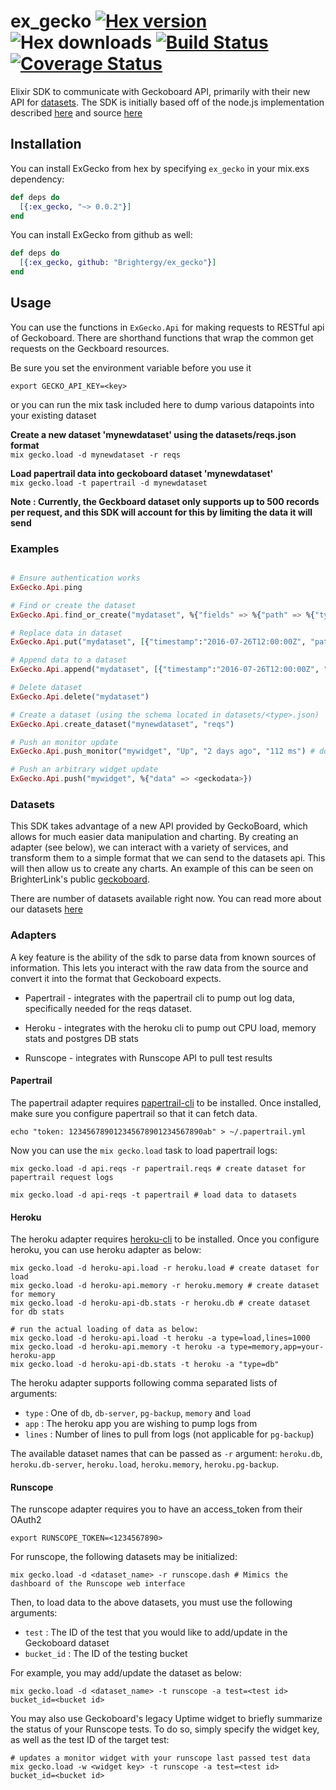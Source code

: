 # ex_gecko [![Hex version](https://img.shields.io/hexpm/v/ex_gecko.svg "Hex version")](https://hex.pm/packages/ex_gecko) ![Hex downloads](https://img.shields.io/hexpm/dt/ex_gecko.svg "Hex downloads") [![Build Status](https://semaphoreci.com/api/v1/brucewang/ex_gecko/branches/master/badge.svg)](https://semaphoreci.com/brucewang/ex_gecko) [![Coverage Status](https://coveralls.io/repos/github/Brightergy/ex_gecko/badge.svg?branch=master)](https://coveralls.io/github/Brightergy/ex_gecko?branch=master)

Elixir SDK to communicate with Geckoboard API, primarily with their new API for [datasets](https://developer-beta.geckoboard.com/).  The SDK is initially based off of the node.js implementation described [here](https://developer-beta.geckoboard.com/nodejs/) and source [here](https://github.com/geckoboard/geckoboard-node)

## Installation

You can install ExGecko from hex by specifying `ex_gecko` in your mix.exs dependency:

```elixir
def deps do
  [{:ex_gecko, "~> 0.0.2"}]
end
```

You can install ExGecko from github as well:

```elixir
def deps do
  [{:ex_gecko, github: "Brightergy/ex_gecko"}]
end
```

## Usage

You can use the functions in `ExGecko.Api` for making requests to RESTful api of Geckoboard. There are shorthand functions that wrap the common get requests on the Geckboard resources.

Be sure you set the environment variable before you use it

`export GECKO_API_KEY=<key>`

or you can run the mix task included here to dump various datapoints into your existing dataset

__Create a new dataset 'mynewdataset' using the datasets/reqs.json format__   
`mix gecko.load -d mynewdataset -r reqs`

__Load papertrail data into geckoboard dataset 'mynewdataset'__   
`mix gecko.load -t papertrail -d mynewdataset`

__Note : Currently, the Geckboard dataset only supports up to 500 records per request, and this SDK will account for this by limiting the data it will send__


### Examples
```elixir

# Ensure authentication works
ExGecko.Api.ping

# Find or create the dataset   
ExGecko.Api.find_or_create("mydataset", %{"fields" => %{"path" => %{"type" => "string", "name" => "Request Path"}, "speed" => %{"type" => "number", "name" => "Request Speed"}}})

# Replace data in dataset   
ExGecko.Api.put("mydataset", [{"timestamp":"2016-07-26T12:00:00Z", "path":"/api/mycall", "speed": 511, "number":1}, {"timestamp":"2016-07-26T12:15:00Z", "path":"/api/myslowcall", "speed": 1532, "number":1}])

# Append data to a dataset
ExGecko.Api.append("mydataset", [{"timestamp":"2016-07-26T12:00:00Z", "path":"/api/mycall", "speed": 511, "number":1}, {"timestamp":"2016-07-26T12:15:00Z", "path":"/api/myslowcall", "speed": 1532, "number":1}])

# Delete dataset   
ExGecko.Api.delete("mydataset")

# Create a dataset (using the schema located in datasets/<type>.json)
ExGecko.Api.create_dataset("mynewdataset", "reqs")

# Push an monitor update
ExGecko.Api.push_monitor("mywidget", "Up", "2 days ago", "112 ms") # down time and response time is optional

# Push an arbitrary widget update
ExGecko.Api.push("mywidget", %{"data" => <geckodata>})

```

### Datasets

This SDK takes advantage of a new API provided by GeckoBoard, which allows for much easier data manipulation and charting. By creating an adapter (see below), we can interact with a variety of services, and transform them to a simple format that we can send to the datasets api. This will then allow us to create any charts.  An example of this can be seen on BrighterLink's public [geckoboard](https://brighterlink.geckoboard.com/loop/777165AF8CFDA675).

There are number of datasets available right now. You can read more about our datasets [here](datasets/README.md)

### Adapters

A key feature is the ability of the sdk to parse data from known sources of information.  This lets you interact with the raw data from the source and convert it into the format that Geckoboard expects.

* Papertrail - integrates with the papertrail cli to pump out log data, specifically needed for the reqs dataset.

* Heroku - integrates with the heroku cli to pump out CPU load, memory stats and postgres DB stats

* Runscope - integrates with Runscope API to pull test results

#### Papertrail

The papertrail adapter requires [papertrail-cli](https://github.com/papertrail/papertrail-cli) to be installed. Once installed, make sure you configure papertrail so that it can fetch data.

```shell
echo "token: 123456789012345678901234567890ab" > ~/.papertrail.yml
```

Now you can use the `mix gecko.load` task to load papertrail logs:

```shell
mix gecko.load -d api.reqs -r papertrail.reqs # create dataset for papertrail request logs

mix gecko.load -d api-reqs -t papertrail # load data to datasets
```

#### Heroku

The heroku adapter requires [heroku-cli](https://github.com/heroku/heroku) to be installed. Once you configure heroku, you can use heroku adapter as below:

```shell
mix gecko.load -d heroku-api.load -r heroku.load # create dataset for load
mix gecko.load -d heroku-api.memory -r heroku.memory # create dataset for memory
mix gecko.load -d heroku-api-db.stats -r heroku.db # create dataset for db stats

# run the actual loading of data as below:
mix gecko.load -d heroku-api.load -t heroku -a type=load,lines=1000
mix gecko.load -d heroku-api.memory -t heroku -a type=memory,app=your-heroku-app
mix gecko.load -d heroku-api-db.stats -t heroku -a "type=db"
```

The heroku adapter supports following comma separated lists of arguments:

* `type` : One of `db`, `db-server`, `pg-backup`, `memory` and `load`
* `app` : The heroku app you are wishing to pump logs from
* `lines` : Number of lines to pull from logs (not applicable for `pg-backup`)

The available dataset names that can be passed as `-r` argument: `heroku.db`, `heroku.db-server`, `heroku.load`, `heroku.memory`, `heroku.pg-backup`.

#### Runscope

The runscope adapter requires you to have an access_token from their OAuth2

```shell
export RUNSCOPE_TOKEN=<1234567890>
```

For runscope, the following datasets may be initialized: 
```shell
mix gecko.load -d <dataset_name> -r runscope.dash # Mimics the dashboard of the Runscope web interface
```

Then, to load data to the above datasets, you must use the following arguments:

* `test` : The ID of the test that you would like to add/update in the Geckoboard dataset
* `bucket_id` : The ID of the testing bucket

For example, you may add/update the dataset as below:

```shell
mix gecko.load -d <dataset_name> -t runscope -a test=<test id> bucket_id=<bucket id>
```


You may also use Geckoboard's legacy Uptime widget to briefly summarize the status of your Runscope tests. To do so, simply specify the 
widget key, as well as the test ID of the target test:

```shell
# updates a monitor widget with your runscope last passed test data
mix gecko.load -w <widget key> -t runscope -a test=<test id> bucket_id=<bucket id>
```
